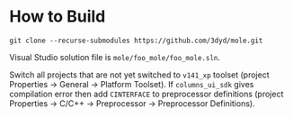 # How to Build

    git clone --recurse-submodules https://github.com/3dyd/mole.git

Visual Studio solution file is `mole/foo_mole/foo_mole.sln`.

Switch all projects that are not yet switched to `v141_xp` toolset (project Properties -> General -> Platform Toolset). If `columns_ui_sdk` gives compilation error then add `CINTERFACE` to preprocessor definitions (project Properties -> C/C++ -> Preprocessor -> Preprocessor Definitions).

